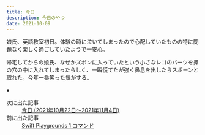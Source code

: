 ```yaml
---
title: 今日
description: 今日のやつ
date: 2021-10-09
---
```


娘氏、英語教室初日。体験の時に泣いてしまったので心配していたものの特に問題なく楽しく過ごしていたようで一安心。

帰宅してからの娘氏、なぜかズボンに入っていたという小さなレゴのパーツを鼻の穴の中に入れてしまったらしく、一瞬慌てたが強く鼻息を出したらスポーンと取れた。今年一番笑った気がする。
<footer class="post-footer">&#8718;</footer><nav class="post-recent"><dl><dt>次に出た記事</dt><dd><a href="20211022">今日 (2021年10月22日〜2021年11月4日)</a></dd><dt>前に出た記事</dt><dd><a href="swift-playgrounds-1">Swift Playgrounds 1 コマンド</a></dd></dl></nav>